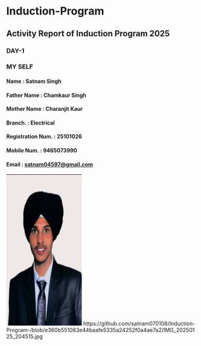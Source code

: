 # Induction-Program
## Activity Report of Induction Program 2025
### DAY-1
### MY SELF
#### Name          : Satnam Singh
#### Father Name        : Chamkaur Singh
#### Mother Name        : Charanjit Kaur 
#### Branch.            :  Electrical 
#### Registration Num.  : 25101026
#### Mobile Num.        : 9465073990
#### Email              : satnam04597@gmail.com 
<img src="https://github.com/satnam070108/Induction-Program-/blob/e360b551083e44baafe5335a24252f0a4ae7a2/IMG_20250125_204515.jpg" width="200" height="400" />
https://github.com/satnam070108/Induction-Program-/blob/e360b551083e44baafe5335a24252f0a4ae7a2/IMG_20250125_204515.jpg

